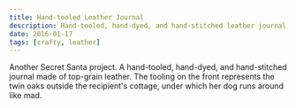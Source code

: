 ```yaml
---
title: Hand-tooled Leather Journal
description: Hand-tooled, hand-dyed, and hand-stitched leather journal
date: 2016-01-17
tags: [crafty, leather]
---
```

Another Secret Santa project. A hand-tooled, hand-dyed, and hand-stitched journal made of top-grain leather. The tooling on the front represents the twin oaks outside the recipient's cottage, under which her dog runs around like mad.